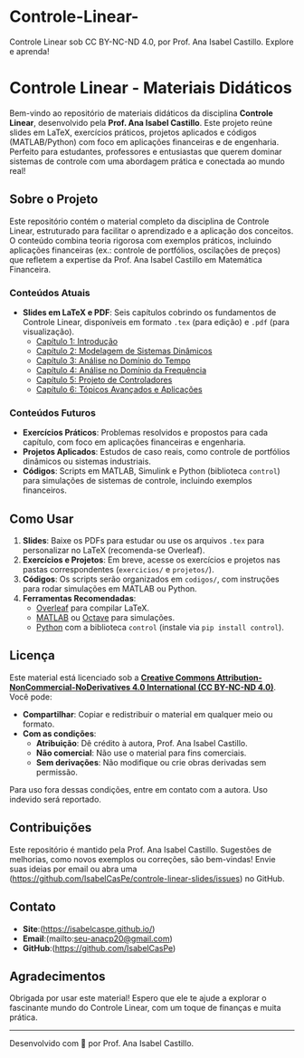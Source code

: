 # Controle-Linear-
Controle Linear sob CC BY-NC-ND 4.0, por Prof. Ana Isabel Castillo. Explore e aprenda!
# Controle Linear - Materiais Didáticos

Bem-vindo ao repositório de materiais didáticos da disciplina **Controle Linear**, desenvolvido pela **Prof. Ana Isabel Castillo**. Este projeto reúne slides em LaTeX, exercícios práticos, projetos aplicados e códigos (MATLAB/Python) com foco em aplicações financeiras e de engenharia. Perfeito para estudantes, professores e entusiastas que querem dominar sistemas de controle com uma abordagem prática e conectada ao mundo real!

## Sobre o Projeto

Este repositório contém o material completo da disciplina de Controle Linear, estruturado para facilitar o aprendizado e a aplicação dos conceitos. O conteúdo combina teoria rigorosa com exemplos práticos, incluindo aplicações financeiras (ex.: controle de portfólios, oscilações de preços) que refletem a expertise da Prof. Ana Isabel Castillo em Matemática Financeira.

### Conteúdos Atuais
- **Slides em LaTeX e PDF**: Seis capítulos cobrindo os fundamentos de Controle Linear, disponíveis em formato `.tex` (para edição) e `.pdf` (para visualização).
  - [Capítulo 1: Introdução](cap1/cap1.pdf)
  - [Capítulo 2: Modelagem de Sistemas Dinâmicos](cap2/cap2.pdf)
  - [Capítulo 3: Análise no Domínio do Tempo](cap3/cap3.pdf)
  - [Capítulo 4: Análise no Domínio da Frequência](cap4/cap4.pdf)
  - [Capítulo 5: Projeto de Controladores](cap5/cap5.pdf)
  - [Capítulo 6: Tópicos Avançados e Aplicações](cap6/cap6.pdf)

### Conteúdos Futuros
- **Exercícios Práticos**: Problemas resolvidos e propostos para cada capítulo, com foco em aplicações financeiras e engenharia.
- **Projetos Aplicados**: Estudos de caso reais, como controle de portfólios dinâmicos ou sistemas industriais.
- **Códigos**: Scripts em MATLAB, Simulink e Python (biblioteca `control`) para simulações de sistemas de controle, incluindo exemplos financeiros.

## Como Usar

1. **Slides**: Baixe os PDFs para estudar ou use os arquivos `.tex` para personalizar no LaTeX (recomenda-se Overleaf).
2. **Exercícios e Projetos**: Em breve, acesse os exercícios e projetos nas pastas correspondentes (`exercicios/` e `projetos/`).
3. **Códigos**: Os scripts serão organizados em `codigos/`, com instruções para rodar simulações em MATLAB ou Python.
4. **Ferramentas Recomendadas**:
   - [Overleaf](https://www.overleaf.com) para compilar LaTeX.
   - [MATLAB](https://www.mathworks.com) ou [Octave](https://octave.org) para simulações.
   - [Python](https://www.python.org) com a biblioteca `control` (instale via `pip install control`).

## Licença

Este material está licenciado sob a **[Creative Commons Attribution-NonCommercial-NoDerivatives 4.0 International (CC BY-NC-ND 4.0)](https://creativecommons.org/licenses/by-nc-nd/4.0/)**. Você pode:
- **Compartilhar**: Copiar e redistribuir o material em qualquer meio ou formato.
- **Com as condições**:
  - **Atribuição**: Dê crédito à autora, Prof. Ana Isabel Castillo.
  - **Não comercial**: Não use o material para fins comerciais.
  - **Sem derivações**: Não modifique ou crie obras derivadas sem permissão.

Para uso fora dessas condições, entre em contato com a autora. Uso indevido será reportado.

## Contribuições

Este repositório é mantido pela Prof. Ana Isabel Castillo. Sugestões de melhorias, como novos exemplos ou correções, são bem-vindas! Envie suas ideias por email ou abra uma
(https://github.com/IsabelCasPe/controle-linear-slides/issues) no GitHub.

## Contato

- **Site**:(https://isabelcaspe.github.io/) 
- **Email**:(mailto:seu-anacp20@gmail.com) 
- **GitHub**:(https://github.com/IsabelCasPe)

## Agradecimentos

Obrigada por usar este material! Espero que ele te ajude a explorar o fascinante mundo do Controle Linear, com um toque de finanças e muita prática. 

---

Desenvolvido com 💙 por Prof. Ana Isabel Castillo.
